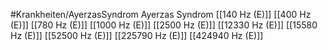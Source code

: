 #Krankheiten/AyerzasSyndrom
Ayerzas Syndrom
[[140 Hz (E)]]
[[400 Hz (E)]]
[[780 Hz (E)]]
[[1000 Hz (E)]]
[[2500 Hz (E)]]
[[12330 Hz (E)]]
[[15580 Hz (E)]]
[[52500 Hz (E)]]
[[225790 Hz (E)]]
[[424940 Hz (E)]]